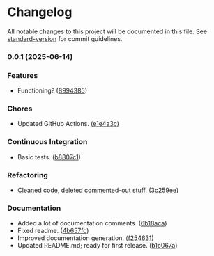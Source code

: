 # Changelog

All notable changes to this project will be documented in this file. See [standard-version](https://github.com/conventional-changelog/standard-version) for commit guidelines.

### 0.0.1 (2025-06-14)


### Features

* Functioning? ([8994385](https://github.com/Anadian/cno-bedrock/commit/8994385beaf11e870a27929d5dcb2c2f30cdd0b5))


### Chores

* Updated GitHub Actions. ([e1e4a3c](https://github.com/Anadian/cno-bedrock/commit/e1e4a3cd662e1b9e0a793d249c55d40bd8380d50))


### Continuous Integration

* Basic tests. ([b8807c1](https://github.com/Anadian/cno-bedrock/commit/b8807c1ececd838799bfea344c00678e947f5d7a))


### Refactoring

* Cleaned code, deleted commented-out stuff. ([3c259ee](https://github.com/Anadian/cno-bedrock/commit/3c259ee08f04c63c6cc34be9793fd603668a15fc))


### Documentation

* Added a lot of documentation comments. ([6b18aca](https://github.com/Anadian/cno-bedrock/commit/6b18aca3a7648f6016d2ab2058d550e2e62dd710))
* Fixed readme. ([4b657fc](https://github.com/Anadian/cno-bedrock/commit/4b657fcf15c73bab15d7acb3096e115c54b35a50))
* Improved documentation generation. ([f254631](https://github.com/Anadian/cno-bedrock/commit/f25463179e71f105ecb096094251b6bffd76c78a))
* Updated README.md; ready for first release. ([b1c067a](https://github.com/Anadian/cno-bedrock/commit/b1c067abb7c1c482ecfc5c33f34e6238990c0984))
